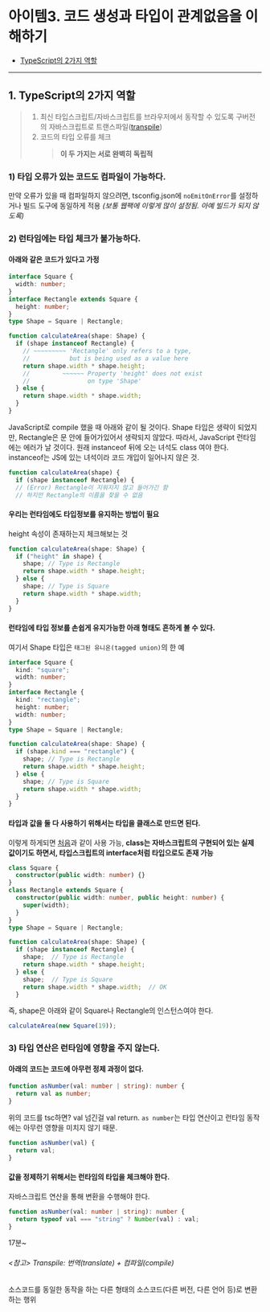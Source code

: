 # **아이템3. 코드 생성과 타입이 관계없음을 이해하기**

- [TypeScript의 2가지 역할](#typescript의-2가지-역할)

<hr/>

## 1. TypeScript의 2가지 역할

> 1. 최신 타입스크립트/자바스크립트를 브라우저에서 동작할 수 있도록 구버전의 자바스크립트로 트랜스파일([transpile](#transpile-번역translate--컴파일compile))
> 2. 코드의 타입 오류를 체크
>    > **이 두 가지는 서로 완벽히 독립적**

### 1) 타입 오류가 있는 코드도 컴파일이 가능하다.

만약 오류가 있을 때 컴파일하지 않으려면, tsconfig.json에 `noEmitOnError`를 설정하거나 빌드 도구에 동일하게 적용
_(보통 웹팩에 이렇게 많이 설정됨. 아예 빌드가 되지 않도록)_

### 2) 런타임에는 타입 체크가 불가능하다.

#### 아래와 같은 코드가 있다고 가정

```ts
interface Square {
  width: number;
}
interface Rectangle extends Square {
  height: number;
}
type Shape = Square | Rectangle;

function calculateArea(shape: Shape) {
  if (shape instanceof Rectangle) {
    // ~~~~~~~~~ 'Rectangle' only refers to a type,
    //           but is being used as a value here
    return shape.width * shape.height;
    //         ~~~~~~ Property 'height' does not exist
    //                on type 'Shape'
  } else {
    return shape.width * shape.width;
  }
}
```

JavaScript로 compile 했을 때 아래와 같이 될 것이다. Shape 타입은 생략이 되었지만, Rectangle은 문 안에 들어가있어서 생략되지 않았다. 따라서, JavaScript 런타임에는 에러가 날 것이다.
원래 instanceof 뒤에 오는 녀석도 class 여야 한다. instanceof는 JS에 있는 녀석이라 코드 개입이 일어나지 않은 것.

```js
function calculateArea(shape) {
  if (shape instanceof Rectangle) {
  // (Error) Rectangle이 지워지지 않고 들어가긴 함
  // 하지만 Rectangle의 이름을 찾을 수 없음
```

#### 우리는 런타임에도 타입정보를 유지하는 방법이 필요

height 속성이 존재하는지 체크해보는 것

```ts
function calculateArea(shape: Shape) {
  if ("height" in shape) {
    shape; // Type is Rectangle
    return shape.width * shape.height;
  } else {
    shape; // Type is Square
    return shape.width * shape.width;
  }
}
```

#### 런타임에 타입 정보를 손쉽게 유지가능한 아래 형태도 흔하게 볼 수 있다.

여기서 Shape 타입은 `태그된 유니온(tagged union)`의 한 예

```ts
interface Square {
  kind: "square";
  width: number;
}
interface Rectangle {
  kind: "rectangle";
  height: number;
  width: number;
}
type Shape = Square | Rectangle;

function calculateArea(shape: Shape) {
  if (shape.kind === "rectangle") {
    shape; // Type is Rectangle
    return shape.width * shape.height;
  } else {
    shape; // Type is Square
    return shape.width * shape.width;
  }
}
```

#### 타입과 값을 둘 다 사용하기 위해서는 타입을 클래스로 만드면 된다.

이렇게 하게되면 [처음](#아래와-같은-코드가-있다고-가정)과 같이 사용 가능, **class는 자바스크립트의 구현되어 있는 실제 값이기도 하면서, 타입스크립트의 interface처럼 타입으로도 존재 가능**

```ts
class Square {
  constructor(public width: number) {}
}
class Rectangle extends Square {
  constructor(public width: number, public height: number) {
    super(width);
  }
}
type Shape = Square | Rectangle;

function calculateArea(shape: Shape) {
  if (shape instanceof Rectangle) {
    shape;  // Type is Rectangle
    return shape.width * shape.height;
  } else {
    shape;  // Type is Square
    return shape.width * shape.width;  // OK
  }
```

즉, shape은 아래와 같이 Square나 Rectangle의 인스턴스여야 한다.

```ts
calculateArea(new Square(19));
```

### 3) 타입 연산은 런타임에 영향을 주지 않는다.

#### 아래의 코드는 코드에 아무런 정제 과정이 없다.

```ts
function asNumber(val: number | string): number {
  return val as number;
}
```

위의 코드를 tsc하면? val 넘긴걸 val return. `as number`는 타입 연산이고 런타임 동작에는 아무런 영향을 미치지 않기 때문.

```js
function asNumber(val) {
  return val;
}
```

#### 값을 정제하기 위해서는 런타임의 타입을 체크해야 한다.

자바스크립트 연산을 통해 변환을 수행해야 한다.

```ts
function asNumber(val: number | string): number {
  return typeof val === "string" ? Number(val) : val;
}
```

17분~

###### <참고> Transpile: 번역(translate) + 컴파일(compile)

소스코드를 동일한 동작을 하는 다른 형태의 소스코드(다른 버전, 다른 언어 등)로 변환하는 행위
